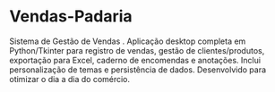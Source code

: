 # Vendas-Padaria
Sistema de Gestão de Vendas .  Aplicação desktop completa em Python/Tkinter para registro de vendas,  gestão de clientes/produtos, exportação para Excel, caderno de encomendas  e anotações. Inclui personalização de temas e persistência de dados.  Desenvolvido para otimizar o dia a dia do comércio.
